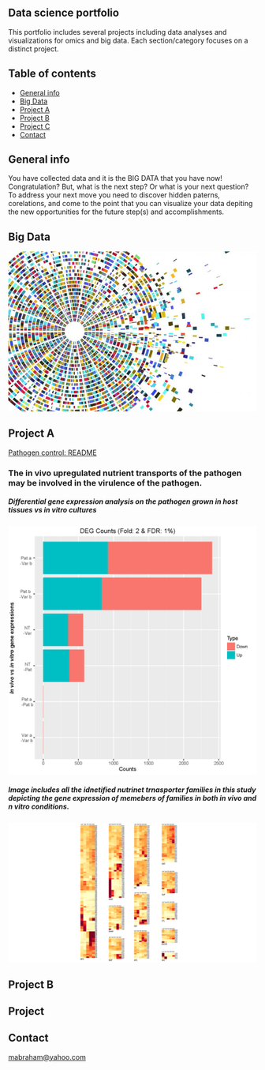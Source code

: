 ## Data science portfolio

This portfolio includes several projects including data analyses and visualizations for omics and big data. Each section/category focuses on a distinct project.

## Table of contents
* [General info](#general-info)
* [Big Data](#image)
* [Project A](#project)
* [Project B](#project)
* [Project C](#project)
* [Contact](#contact)

## General info
You have collected data and it is the BIG DATA that you have now! Congratulation? But, what is the next step? Or what is your next question? To address your next move you need to  discover hidden paterns, corelations, and come to the point that you can visualize your data depiting the new opportunities for the future step(s) and accomplishments.

## Big Data
![Data](./static/Welcome.jpg)

## Project A
[Pathogen control: README](./ProjectA/README_ProjectA.md) 
### The in vivo upregulated nutrient transports of the pathogen may be involved in the virulence of the pathogen.

##### Differential gene expression analysis on the pathogen grown in host tissues vs in vitro cultures
![edgeR DEG](./ProjectA/static/2016_RNA_seq_DEGcounts.png)

##### Image includes all the idnetified nutrinet trnasporter families in this study depicting the gene expression of memebers of families in both in vivo and n vitro conditions.
![Differential Gene Expresssion](./ProjectA/static/Heatmap.png)

## Project B

## Project  

## Contact
mabraham@yahoo.com



